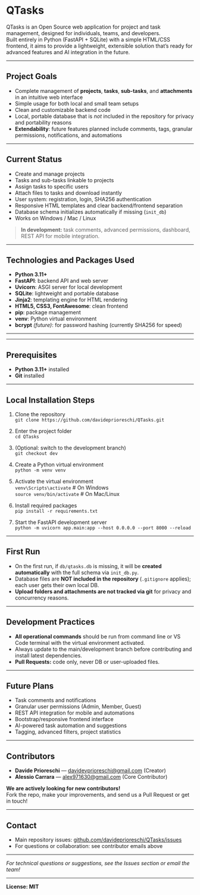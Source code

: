 # QTasks

QTasks is an Open Source web application for project and task management, designed for individuals, teams, and developers.  
Built entirely in Python (FastAPI + SQLite) with a simple HTML/CSS frontend, it aims to provide a lightweight, extensible solution that’s ready for advanced features and AI integration in the future.

---

## **Project Goals**

- Complete management of **projects**, **tasks**, **sub-tasks**, and **attachments** in an intuitive web interface
- Simple usage for both local and small team setups
- Clean and customizable backend code
- Local, portable database that is *not* included in the repository for privacy and portability reasons
- **Extendability**: future features planned include comments, tags, granular permissions, notifications, and automations

---

## **Current Status**

- Create and manage projects
- Tasks and sub-tasks linkable to projects
- Assign tasks to specific users
- Attach files to tasks and download instantly
- User system: registration, login, SHA256 authentication
- Responsive HTML templates and clear backend/frontend separation
- Database schema initializes automatically if missing (`init_db`)
- Works on Windows / Mac / Linux

> **In development:** task comments, advanced permissions, dashboard, REST API for mobile integration.

---

## **Technologies and Packages Used**

- **Python 3.11+**
- **FastAPI**: backend API and web server
- **Uvicorn**: ASGI server for local development
- **SQLite**: lightweight and portable database
- **Jinja2**: templating engine for HTML rendering
- **HTML5, CSS3, FontAwesome**: clean frontend
- **pip**: package management
- **venv**: Python virtual environment
- **bcrypt** *(future)*: for password hashing (currently SHA256 for speed)

---


---

## **Prerequisites**

- **Python 3.11+** installed
- **Git** installed

---

## **Local Installation Steps**

1. Clone the repository  
   `git clone https://github.com/davideprioreschi/QTasks.git`

2. Enter the project folder  
   `cd QTasks`

3. (Optional: switch to the development branch)  
   `git checkout dev`

4. Create a Python virtual environment  
   `python -m venv venv`

5. Activate the virtual environment  
   `venv\Scripts\activate` # On Windows  
   `source venv/bin/activate` # On Mac/Linux

6. Install required packages  
   `pip install -r requirements.txt`

7. Start the FastAPI development server  
   `python -m uvicorn app.main:app --host 0.0.0.0 --port 8000 --reload`

---

## **First Run**

- On the first run, if `db/qtasks.db` is missing, it will be **created automatically** with the full schema via `init_db.py`.
- Database files are **NOT included in the repository** (`.gitignore` applies); each user gets their own local DB.
- **Upload folders and attachments are not tracked via git** for privacy and concurrency reasons.

---

## **Development Practices**

- **All operational commands** should be run from command line or VS Code terminal with the virtual environment activated.
- Always update to the main/development branch before contributing and install latest dependencies.
- **Pull Requests:** code only, never DB or user-uploaded files.

---

## **Future Plans**

- Task comments and notifications
- Granular user permissions (Admin, Member, Guest)
- REST API integration for mobile and automations
- Bootstrap/responsive frontend interface
- AI-powered task automation and suggestions
- Tagging, advanced filters, project statistics

---

## **Contributors**

- **Davide Prioreschi** — [davidevprioreschi@gmail.com](mailto:davidevprioreschi@gmail.com) (Creator)
- **Alessio Carrara** — [alex971630@gmail.com](mailto:alex971630@gmail.com) (Core Contributor)

**We are actively looking for new contributors!**  
Fork the repo, make your improvements, and send us a Pull Request or get in touch!

---

## **Contact**

- Main repository issues: [github.com/davideprioreschi/QTasks/issues](https://github.com/davideprioreschi/QTasks/issues)
- For questions or collaboration: see contributor emails above

---

*For technical questions or suggestions, see the Issues section or email the team!*

---

**License: MIT**




